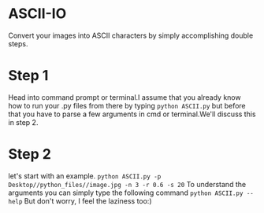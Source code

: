 # ASCII-IO
Convert your images into ASCII characters by simply accomplishing double steps.
# Step 1
Head into command prompt or terminal.I assume that you already know how to
run your .py files from there by typing `python ASCII.py` but before that you have to parse a few arguments in cmd or terminal.We'll discuss this in step 2.
# Step 2
let's start with an example.
`python ASCII.py -p Desktop//python_files//image.jpg -n 3 -r 0.6 -s 20`
To understand the arguments you can simply type
the following command
`python ASCII.py --help`
But don't worry, I feel the laziness too:)
